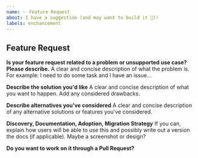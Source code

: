 ```yaml
---
name: ✨ Feature Request
about: I have a suggestion (and may want to build it 💪)!
labels: enchancement
---
```


## Feature Request

**Is your feature request related to a problem or unsupported use case? Please describe.**
A clear and concise description of what the problem is. For example: I need to do some task and I have an issue...

**Describe the solution you'd like**
A clear and concise description of what you want to happen. Add any considered drawbacks.

**Describe alternatives you've considered**
A clear and concise description of any alternative solutions or features you've considered.

**Discovery, Documentation, Adoption, Migration Strategy**
If you can, explain how users will be able to use this and possibly write out a version the docs (if applicable).
Maybe a screenshot or design?

**Do you want to work on it through a Pull Request?**
<!-- Make sure to coordinate with us before you spend too much time working on an implementation! -->